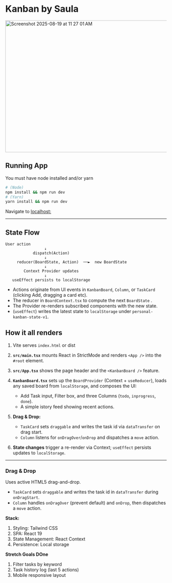 # Kanban by Saula

<img width="647" height="412" alt="Screenshot 2025-08-19 at 11 27 01 AM" src="https://github.com/user-attachments/assets/abe171f0-c62e-464d-8cf4-91cd23330105" />

## Running App
You must have node installed and/or yarn

```bash
# (Node)
npm install && npm run dev
# (Yarn)
yarn install && npm run dev
```
Navigate to [localhost:](http://localhost:5173/)


---

## State Flow

```text
User action 
                 ↓
            dispatch(Action)
                 ↓
     reducer(BoardState, Action)  ──►  new BoardState
                 ↓
        Context Provider updates
                 ↓
   useEffect persists to localStorage
```

* Actions originate from UI events in `KanbanBoard`, `Column`, or `TaskCard` (clicking Add, dragging a card etc).
* The reducer in `BoardContext.tsx` to compute the next `BoardState` .
* The Provider re-renders subscribed components with the new state.
*  (`useEffect`) writes the latest state to `localStorage` under `personal-kanban-state-v1`.

## How it all renders

1. Vite serves `index.html` or dist
2. **`src/main.tsx`** mounts React in StrictMode and renders `<App />` into the `#root` element.
3. **`src/App.tsx`** shows the page header and the `<KanbanBoard />` feature.
4. **`KanbanBoard.tsx`** sets up the `BoardProvider` (Context + `useReducer`), loads any saved board from `localStorage`, and composes the UI:
   * Add Task input, Filter box, and three Columns (`todo`, `inprogress`, `done`).
   * A simple istory feed showing recent actions.
5. **Drag & Drop:**

   * `TaskCard` sets `draggable` and writes the task id via `dataTransfer` on drag start.
   * `Column` listens for `onDragOver`/`onDrop` and dispatches a `move` action.
6. **State changes** trigger a re-render via Context; `useEffect` persists updates to `localStorage`.


---


    
### Drag & Drop
Uses active HTML5 drag-and-drop.
- `TaskCard` sets `draggable` and writes the task id in `dataTransfer` during `onDragStart`.
- `Column` handles `onDragOver` (prevent default) and `onDrop`, then dispatches a `move` action.

  
**Stack:**
1. Styling: Tailwind CSS
2. SPA: React 19
3. State Management: React Context
4. Persistence: Local storage

**Stretch Goals DOne**
1. Filter tasks by keyword
2. Task history log (last 5 actions)
3. Mobile responsive layout
